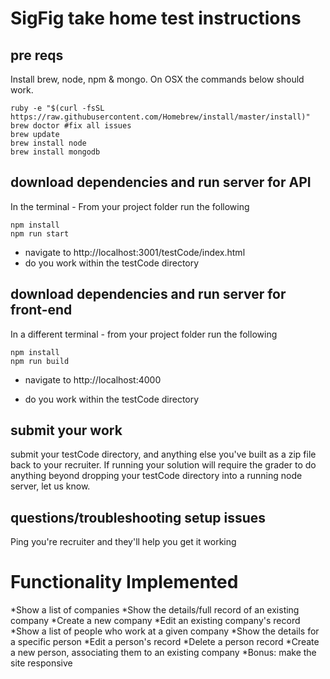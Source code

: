 # SigFig take home test instructions

## pre reqs
Install brew, node, npm & mongo. On OSX the commands below should work.

```
ruby -e "$(curl -fsSL https://raw.githubusercontent.com/Homebrew/install/master/install)"
brew doctor #fix all issues
brew update
brew install node
brew install mongodb
```

## download dependencies and run server for API
In the terminal - From your project folder run the following
```
npm install
npm run start
```
* navigate to http://localhost:3001/testCode/index.html
* do you work within the testCode directory

## download dependencies and run server for front-end
In a different terminal - from your project folder run the following
```
npm install
npm run build
```
* navigate to http://localhost:4000

* do you work within the testCode directory

## submit your work
submit your testCode directory, and anything else you've built as a zip file back to your recruiter. If running your solution will require the grader to do anything beyond dropping your testCode directory into a running node server, let us know.

## questions/troubleshooting setup issues
Ping you're recruiter and they'll help you get it working



# Functionality Implemented
*Show a list of companies
*Show the details/full record of an existing company
*Create a new company
*Edit an existing company's record
*Show a list of people who work at a given company
*Show the details for a specific person
*Edit a person's record
*Delete a person record
*Create a new person, associating them to an existing company
*Bonus: make the site responsive

